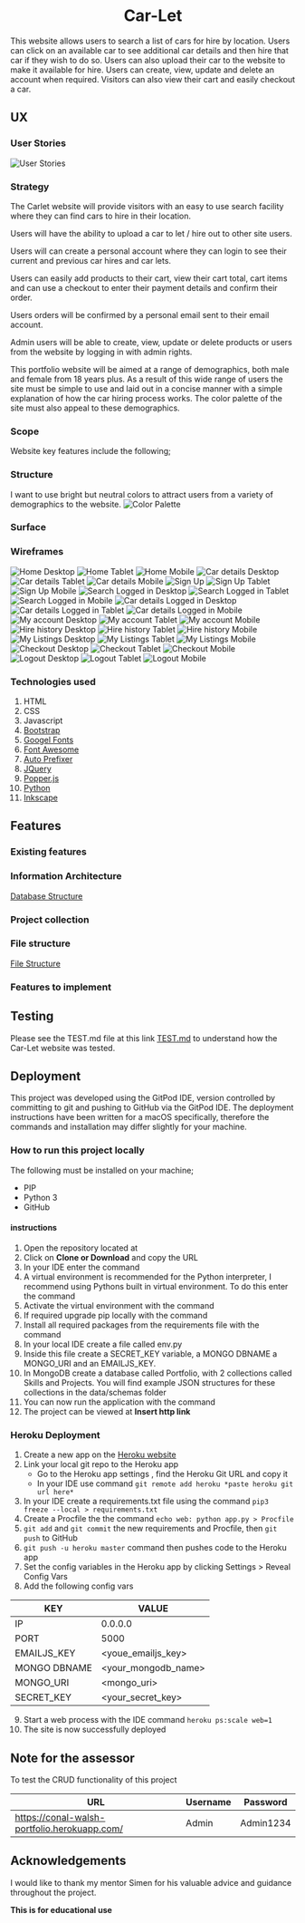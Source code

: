 <h1 align="center">Car-Let</h1>

This website allows users to search a list of cars for hire by location.
Users can click on an available car to see additional car details and then hire that car if they wish to do so.
Users can also upload their car to the website to make it available for hire.
Users can create, view, update and delete an account when required.
Visitors can also view their cart and easily checkout a car.

## UX
### User Stories
![User Stories](/static/docs/User_stories.png)

### Strategy
The Carlet website will provide visitors with an easy to use search facility where they can find cars to hire in their location.

Users will have the ability to upload a car to let / hire out to other site users.

Users will can create a personal account where they can login to see their current and previous car hires and car lets.

Users can easily add products to their cart, view their cart total, cart items and can use a checkout to enter their payment details and confirm their order.

Users orders will be confirmed by a personal email sent to their email account.

Admin users will be able to create, view, update or delete products or users from the website by logging in with admin rights.

This portfolio website will be aimed at a range of demographics, both male and female from 18 years plus.
As a result of this wide range of users the site must be simple to use and laid out in a concise manner with a simple explanation of how the car hiring process works.
The color palette of the site must also appeal to these demographics.

### Scope
Website key features include the following;



### Structure
I want to use bright but neutral colors to attract users from a variety of demographics to the website.
![Color Palette](/static/docs/Carlet_color_palette.png)

### Surface


### Wireframes
![Home Desktop](/static/wireframes/Home.png)
![Home Tablet](/static/wireframes/Home_tablet.png)
![Home Mobile](/static/wireframes/Home_phone.png)
![Car details Desktop](/static/wireframes/Car_details.png)
![Car details Tablet](/static/wireframes/Car_details_tablet.png)
![Car details Mobile](/static/wireframes/Car_details_phone.png)
![Sign Up](/static/wireframes/Sign_up_In.png)
![Sign Up Tablet](/static/wireframes/Sign_up_In_tablet.png)
![Sign Up Mobile](/static/wireframes/Sign_up_in_phone.png)
![Search Logged in Desktop](/static/wireframes/Search_logged_in.png)
![Search Logged in Tablet](/static/wireframes/Search_logged_in_tablet.png)
![Search Logged in Mobile](/static/wireframes/Search_logged_in_phone.png)
![Car details Logged in Desktop](/static/wireframes/Car_details_logged_in.png)
![Car details Logged in Tablet](/static/wireframes/Car_details_logged_in_tablet.png)
![Car details Logged in Mobile](/static/wireframes/Car_details_logged_in_phone.png)
![My account Desktop](/static/wireframes/My_account.png)
![My account Tablet](/static/wireframes/My_account_tablet.png)
![My account Mobile](/static/wireframes/My_account_phone.png)
![Hire history Desktop](/static/wireframes/Hire_history.png)
![Hire history Tablet](/static/wireframes/Hire_history_tablet.png)
![Hire history Mobile](/static/wireframes/Hire_history_phone.png)
![My Listings Desktop](/static/wireframes/My_listings.png)
![My Listings Tablet](/static/wireframes/My_listings_tablet.png)
![My Listings Mobile](/static/wireframes/My_listings_phone.png)
![Checkout Desktop](/static/wireframes/Checkout.png)
![Checkout Tablet](/static/wireframes/Checkout_tablet.png)
![Checkout Mobile](/static/wireframes/Checkout_phone.png)
![Logout Desktop](/static/wireframes/Log_out.png)
![Logout Tablet](/static/wireframes/Log_out_tablet.png)
![Logout Mobile](/static/wireframes/Log_out_phone.png)

### Technologies used
1. HTML
2. CSS
3. Javascript
4. [Bootstrap](https://getbootstrap.com/)
5. [Googel Fonts](https://fonts.google.com/)
6. [Font Awesome](https://fontawesome.com/)
7. [Auto Prefixer](https://autoprefixer.github.io/)
8. [JQuery](https://jquery.com/)
9. [Popper.js](https://popper.js.org/)
10. [Python](https://www.python.org/)
11. [Inkscape](https://inkscape.org/)

## Features
### Existing features

### Information Architecture
[Database Structure](/static/docs/Database_structure.png)

### Project collection

### File structure
[File Structure](/static/docs/File_structure.png)

### Features to implement

## Testing
Please see the TEST.md file at this link [TEST.md](TEST.md) to understand how the Car-Let website was tested.

## Deployment
This project was developed using the GitPod IDE, version controlled by committing to git and pushing to GitHub via the GitPod IDE.
The deployment instructions have been written for a macOS specifically, therefore the commands and installation may differ slightly for your machine.

### How to run this project locally
The following must be installed on your machine;
* PIP
* Python 3
* GitHub

#### instructions
1. Open the repository located at
2. Click on **Clone or Download** and copy the URL
3. In your IDE enter the command 
4. A virtual environment is recommended for the Python interpreter, I recommend using Pythons built in virtual environment. To do this enter the command
5. Activate the virtual environment with the command 
6. If required upgrade pip locally with the command
7. Install all required packages from the requirements file with the command
8. In your local IDE create a file called env.py
9. Inside this file create a SECRET_KEY variable, a MONGO DBNAME a MONGO_URI and an EMAILJS_KEY.
10. In MongoDB create a database called Portfolio, with 2 collections called Skills and Projects. You will find example JSON structures for these collections in the data/schemas folder
11. You can now run the application with the command
12. The project can be viewed at **Insert http link**

### Heroku Deployment
1. Create a new app on the [Heroku website](https://www.heroku.com/#)
2. Link your local git repo to the Heroku app
    * Go to the Heroku app settings , find the Heroku Git URL and copy it
    * In your IDE use command `git remote add heroku *paste heroku git url here*`
3. In your IDE create a requirements.txt file using the command `pip3 freeze --local > requirements.txt`
4. Create a Procfile the the command `echo web: python app.py > Procfile`
5. `git add` and `git commit` the new requirements and Procfile, then `git push` to GitHub
6. `git push -u heroku master` command then pushes code to the Heroku app
7. Set the config variables in the Heroku app by clicking Settings > Reveal Config Vars
8. Add the following config vars

KEY | VALUE
----|------
IP | 0.0.0.0
PORT | 5000
EMAILJS_KEY | <youe_emailjs_key>
MONGO DBNAME | <your_mongodb_name>
MONGO_URI | <mongo_uri>
SECRET_KEY | <your_secret_key>

9. Start a web process with the IDE command `heroku ps:scale web=1`
10. The site is now successfully deployed

## Note for the assessor
To test the CRUD functionality of this project

URL | Username | Password
----|----------|---------
https://conal-walsh-portfolio.herokuapp.com/ | Admin | Admin1234

## Acknowledgements
I would like to thank my mentor Simen for his valuable advice and guidance throughout the project.

**This is for educational use**
